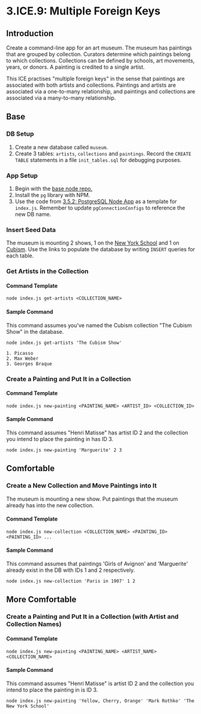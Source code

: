 # 3.ICE.9: Multiple Foreign Keys

## Introduction

Create a command-line app for an art museum. The museum has paintings that are grouped by collection. Curators determine which paintings belong to which collections. Collections can be defined by schools, art movements, years, or donors. A painting is credited to a single artist.

This ICE practises "multiple foreign keys" in the sense that paintings are associated with both artists and collections. Paintings and artists are associated via a one-to-many relationship, and paintings and collections are associated via a many-to-many relationship.

## Base

### DB Setup

1. Create a new database called `museum`. 
2. Create 3 tables: `artists`, `collections` and `paintings`. Record the `CREATE TABLE` statements in a file `init_tables.sql` for debugging purposes. 

### App Setup

1. Begin with the [base node repo.](https://github.com/rocketacademy/base-node-swe1)
2. Install the `pg` library with NPM.
3. Use the code from [3.5.2: PostgreSQL Node App](../3.5-sql-applications/3.5.2-postgresql-node-app.md#select) as a template for `index.js`. Remember to update `pgConnectionConfigs` to reference the new DB name.

### Insert Seed Data

The museum is mounting 2 shows, 1 on the [New York School](https://www.wikiart.org/en/artists-by-painting-school/new-york-school) and 1 on [Cubism](https://www.wikiart.org/en/artists-by-art-movement/cubism). Use the links to populate the database by writing `INSERT` queries for each table.

### Get Artists in the Collection

#### Command Template

```text
node index.js get-artists <COLLECTION_NAME>
```

#### Sample Command

This command assumes you've named the Cubism collection "The Cubism Show" in the database.

```
node index.js get-artists 'The Cubism Show'
```

```
1. Picasso
2. Max Weber
3. Georges Braque
```

### Create a Painting and Put It in a Collection

#### Command Template

```text
node index.js new-painting <PAINTING_NAME> <ARTIST_ID> <COLLECTION_ID>
```

#### Sample Command

This command assumes "Henri Matisse" has artist ID 2 and the collection you intend to place the painting in has ID 3.

```
node index.js new-painting 'Marguerite' 2 3
```

## Comfortable

### Create a New Collection and Move Paintings into It

The museum is mounting a new show. Put paintings that the museum already has into the new collection.

#### Command Template

```text
node index.js new-collection <COLLECTION_NAME> <PAINTING_ID> <PAINTING_ID> ...
```

#### Sample Command

This command assumes that paintings 'Girls of Avignon' and 'Marguerite' already exist in the DB with IDs 1 and 2 respectively.

```
node index.js new-collection 'Paris in 1907' 1 2
```

## More Comfortable

### Create a Painting and Put It in a Collection \(with Artist and Collection Names\)

#### Command Template

```text
node index.js new-painting <PAINTING_NAME> <ARTIST_NAME> <COLLECTION_NAME>
```

#### Sample Command

This command assumes "Henri Matisse" is artist ID 2 and the collection you intend to place the painting in is ID 3.

```
node index.js new-painting 'Yellow, Cherry, Orange' 'Mark Rothko' 'The New York School'
```

